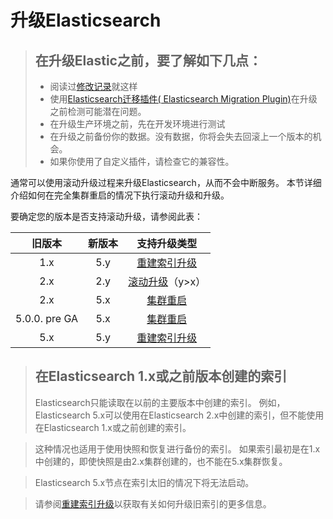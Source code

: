 # 升级Elasticsearch

> ## 在升级Elastic之前，要了解如下几点：
> * 阅读过[修改记录](https://www.elastic.co/guide/en/elasticsearch/reference/5.4/breaking-changes.html)就这样
> * 使用[Elasticsearch迁移插件( Elasticsearch Migration Plugin)](https://github.com/elastic/elasticsearch-migration/)在升级之前检测可能潜在问题。
> * 在升级生产环境之前，先在开发环境进行测试
> * 在升级之前备份你的数据。没有数据，你将会失去回滚上一个版本的机会。
> * 如果你使用了自定义插件，请检查它的兼容性。

通常可以使用滚动升级过程来升级Elasticsearch，从而不会中断服务。 本节详细介绍如何在完全集群重启的情况下执行滚动升级和升级。

要确定您的版本是否支持滚动升级，请参阅此表：

|旧版本|新版本|支持升级类型|
|:---:|:---:|:---:|
|1.x|5.y|[重建索引升级](https://www.elastic.co/guide/en/elasticsearch/reference/5.4/reindex-upgrade.html)|
|2.x|2.y|[滚动升级](https://www.elastic.co/guide/en/elasticsearch/reference/5.4/rolling-upgrades.html)（y>x）|
|2.x|5.x|[集群重启](https://www.elastic.co/guide/en/elasticsearch/reference/5.4/restart-upgrade.html)|
|5.0.0. pre GA|5.x|[集群重启](https://www.elastic.co/guide/en/elasticsearch/reference/5.4/restart-upgrade.html)|
|5.x|5.y|[重建索引升级](https://www.elastic.co/guide/en/elasticsearch/reference/5.4/rolling-upgrades.html)|

> ## 在Elasticsearch 1.x或之前版本创建的索引
> Elasticsearch只能读取在以前的主要版本中创建的索引。 例如，Elasticsearch 5.x可以使用在Elasticsearch 2.x中创建的索引，但不能使用在Elasticsearch 1.x或之前创建的索引。

> 这种情况也适用于使用快照和恢复进行备份的索引。 如果索引最初是在1.x中创建的，即使快照是由2.x集群创建的，也不能在5.x集群恢复。

> Elasticsearch 5.x节点在索引太旧的情况下将无法启动。

> 请参阅[重建索引升级](https://www.elastic.co/guide/en/elasticsearch/reference/5.4/reindex-upgrade.html)以获取有关如何升级旧索引的更多信息。